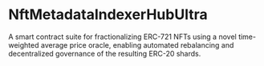 # NftMetadataIndexerHubUltra
A smart contract suite for fractionalizing ERC-721 NFTs using a novel time-weighted average price oracle, enabling automated rebalancing and decentralized governance of the resulting ERC-20 shards.
